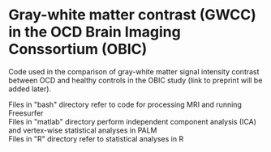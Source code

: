 # Gray-white matter contrast (GWCC) in the OCD Brain Imaging Conssortium (OBIC)
Code used in the comparison of gray-white matter signal intensity contrast between OCD and healthy controls in the OBIC study (link to preprint will be added later).

Files in "bash" directory refer to code for processing MRI and running Freesurfer <br>
Files in "matlab" directory perform independent component analysis (ICA) and vertex-wise statistical analyses in PALM  <br>
Files in "R" directory refer to statistical analyses in R
